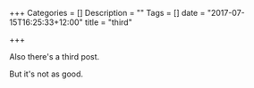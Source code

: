 +++
Categories = []
Description = ""
Tags = []
date = "2017-07-15T16:25:33+12:00"
title = "third"

+++

Also there's a third post.

But it's not as good.
